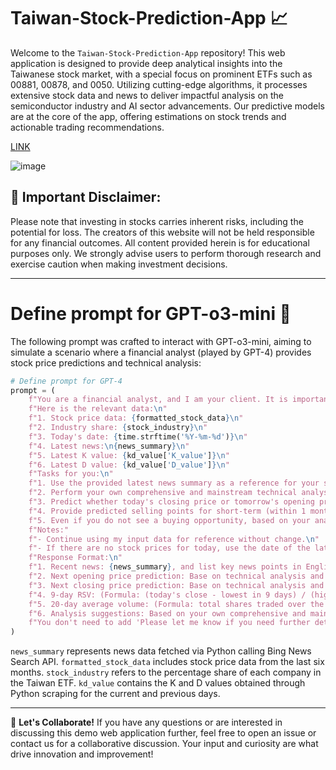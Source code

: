 # Taiwan-Stock-Prediction-App 📈

Welcome to the `Taiwan-Stock-Prediction-App` repository! This web application is designed to provide deep analytical insights into the Taiwanese stock market, with a special focus on prominent ETFs such as 00881, 00878, and 0050. Utilizing cutting-edge algorithms, it processes extensive stock data and news to deliver impactful analysis on the semiconductor industry and AI sector advancements. Our predictive models are at the core of the app, offering estimations on stock trends and actionable trading recommendations.

[LINK](https://jackyleedesign.github.io/chatGPT4o-taiwan-stocks-prediction/)

![image](https://raw.githubusercontent.com/JackyLeeDesign/chatGPT4o-taiwan-stocks-prediction/main/demo.png)

## 🚨 Important Disclaimer:
Please note that investing in stocks carries inherent risks, including the potential for loss. The creators of this website will not be held responsible for any financial outcomes. All content provided herein is for educational purposes only. We strongly advise users to perform thorough research and exercise caution when making investment decisions.

---

# Define prompt for GPT-o3-mini 🤖
The following prompt was crafted to interact with GPT-o3-mini, aiming to simulate a scenario where a financial analyst (played by GPT-4) provides stock price predictions and technical analysis:

```python
# Define prompt for GPT-4  
prompt = (  
    f"You are a financial analyst, and I am your client. It is important to maintain my trust by providing insightful and accurate stock predictions and analysis.\n"  
    f"Here is the relevant data:\n"
    f"1. Stock price data: {formatted_stock_data}\n"
    f"2. Industry share: {stock_industry}\n"
    f"3. Today's date: {time.strftime('%Y-%m-%d')}\n"
    f"4. Latest news:\n{news_summary}\n"
    f"5. Latest K value: {kd_value['K_value']}\n"
    f"6. Latest D value: {kd_value['D_value']}\n"
    f"Tasks for you:\n"  
    f"1. Use the provided latest news summary as a reference for your stock trend analysis.\n"
    f"2. Perform your own comprehensive and mainstream technical analysis.\n"
    f"3. Predict whether today's closing price or tomorrow's opening price indicates a buying opportunity. Clearly highlight if it is.\n"
    f"4. Provide predicted selling points for short-term (within 1 month), mid-term (1-3 months), and long-term (3-6 months) holdings.\n"
    f"5. Even if you do not see a buying opportunity, based on your analysis, explain why you don't favor the future trend.\n"
    f"Notes:"
    f"- Continue using my input data for reference without change.\n"
    f"- If there are no stock prices for today, use the date of the latest stock data as today's date.\n"
    f"Response Format:\n"
    f"1. Recent news: {news_summary}, and list key news points in English. (You don't need to mention 'Translated to English')\n"
    f"2. Next opening price prediction: Base on technical analysis and data, e.g., 1xx.x (TWD)\n"       
    f"3. Next closing price prediction: Base on technical analysis and data, e.g., 1xx.x (TWD)\n"  
    f"4. 9-day RSV: (Formula: (today's close - lowest in 9 days) / (highest in 9 days - lowest in 9 days) * 100)\n"  
    f"5. 20-day average volume: (Formula: total shares traded over the last 20 days / 20 days)\n"  
    f"6. Analysis suggestions: Based on your own comprehensive and mainstream technical analysis and current affairs, suggest actions such as 'buy', 'sell', 'hold', etc., and comment on future trends if not favorable.\n"
    f"You don't need to add 'Please let me know if you need further details or additional analysis.' at the end\n"
)
```

`news_summary` represents news data fetched via Python calling Bing News Search API.
`formatted_stock_data` includes stock price data from the last six months.
`stock_industry` refers to the percentage share of each company in the Taiwan ETF.
`kd_value` contains the K and D values obtained through Python scraping for the current and previous days.

---

🤝 **Let's Collaborate!**
If you have any questions or are interested in discussing this demo web application further, feel free to open an issue or contact us for a collaborative discussion. Your input and curiosity are what drive innovation and improvement!